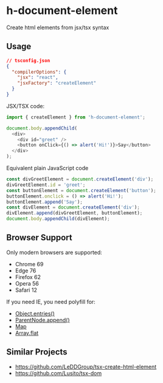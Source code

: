 # h-document-element
Create html elements from jsx/tsx syntax

## Usage
```json
// tsconfig.json
{
  "compilerOptions": {
    "jsx": "react",
    "jsxFactory": "createElement"
  }
}
```

JSX/TSX code:
```ts
import { createElement } from 'h-document-element';

document.body.appendChild(
  <div>
    <div id="greet" />
    <button onClick={() => alert('Hi!')}>Say</button>
  </div>
);
```

Equivalent plain JavaScript code
```js
const divGreetElement = document.createElement('div');
divGreetElement.id = 'greet';
const buttonElement = document.createElement('button');
buttonElement.onclick = () => alert('Hi!');
buttonElement.append('Say');
const divElement = document.createElement('div');
divElement.append(divGreetElement, buttonElement);
document.body.appendChild(divElement);
```

## Browser Support
Only modern browsers are supported:
* Chrome 69
* Edge 76
* Firefox 62
* Opera 56
* Safari 12

If you need IE, you need polyfill for:
* [Object.entries()](https://developer.mozilla.org/en-US/docs/Web/JavaScript/Reference/Global_Objects/Object/entries#Polyfill)
* [ParentNode.append()](https://developer.mozilla.org/en-US/docs/Web/API/ParentNode/append#Polyfill)
* [Map](https://developer.mozilla.org/en-US/docs/Web/JavaScript/Reference/Global_Objects/Map)
* [Array.flat](https://developer.mozilla.org/en-US/docs/Web/JavaScript/Reference/Global_Objects/Array/flat)

## Similar Projects
- https://github.com/LeDDGroup/tsx-create-html-element
- https://github.com/Lusito/tsx-dom
